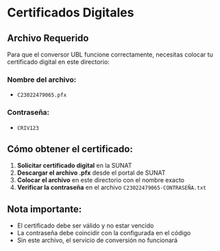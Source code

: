 # Certificados Digitales

## Archivo Requerido

Para que el conversor UBL funcione correctamente, necesitas colocar tu certificado digital en este directorio:

### Nombre del archivo:
- `C23022479065.pfx`

### Contraseña:
- `CRIV123`

## Cómo obtener el certificado:

1. **Solicitar certificado digital** en la SUNAT
2. **Descargar el archivo .pfx** desde el portal de SUNAT
3. **Colocar el archivo** en este directorio con el nombre exacto
4. **Verificar la contraseña** en el archivo `C23022479065-CONTRASEÑA.txt`

## Nota importante:
- El certificado debe ser válido y no estar vencido
- La contraseña debe coincidir con la configurada en el código
- Sin este archivo, el servicio de conversión no funcionará 